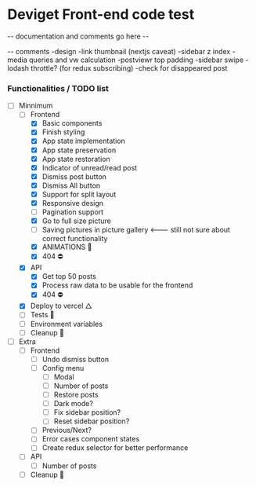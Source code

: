 # Deviget Front-end code test

-- documentation and comments go here --

-- comments
-design
-link thumbnail (nextjs caveat)
-sidebar z index
-media queries and vw calculation
-postviewr top padding
-sidebar swipe
-lodash throttle? (for redux subscribing)
-check for disappeared post

### Functionalities / TODO list

* [ ] Minnimum
  * [ ] Frontend
    * [x] Basic components
    * [x] Finish styling
    * [x] App state implementation
    * [x] App state preservation
    * [x] App state restoration
    * [x] Indicator of unread/read post
    * [x] Dismiss post button
    * [x] Dismiss All button
    * [x] Support for split layout
    * [x] Responsive design
    * [ ] Pagination support
    * [x] Go to full size picture
    * [ ] Saving pictures in picture gallery <--- still not sure about correct functionality
    * [x] ANIMATIONS 💫
    * [x] 404 ⛔️
  * [x] API
    * [x] Get top 50 posts
    * [x] Process raw data to be usable for the frontend
    * [x] 404 ⛔️
  * [x] Deploy to vercel △
  * [ ] Tests 🤖
  * [ ] Environment variables
  * [ ] Cleanup 🧹

* [ ] Extra
  * [ ] Frontend
    * [ ] Undo dismiss button
    * [ ] Config menu
      * [ ] Modal
      * [ ] Number of posts
      * [ ] Restore posts
      * [ ] Dark mode?
      * [ ] Fix sidebar position?
      * [ ] Reset sidebar position?
    * [ ] Previous/Next?
    * [ ] Error cases component states
    * [ ] Create redux selector for better performance
  * [ ] API
    * [ ] Number of posts
  * [ ] Cleanup 🧹